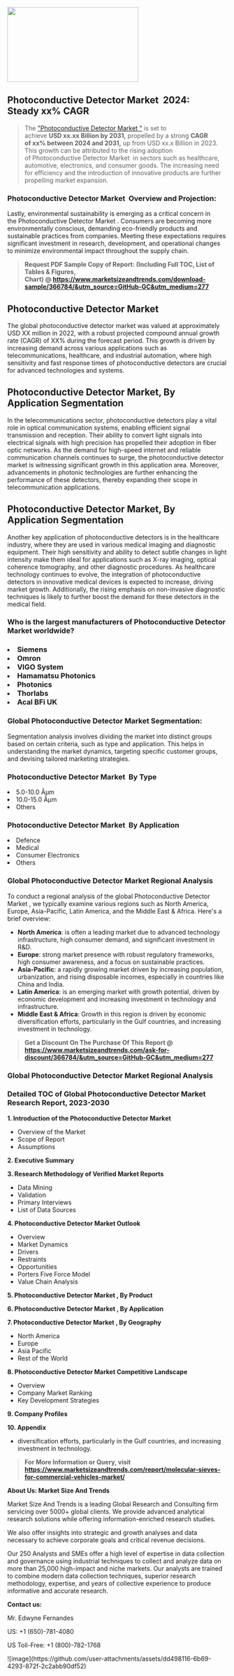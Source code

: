 <p><img class="alignnone size-medium wp-image-20088" src="https://ffe5etoiles.com/wp-content/uploads/2024/12/MST1-300x171.png" alt="" width="300" height="171" /></p><h2 id="ember46" class="ember-view reader-text-block__heading-2">Photoconductive Detector Market &nbsp;2024: Steady&nbsp;xx% CAGR</h2><blockquote id="ember47" class="ember-view reader-text-block__blockquote">The&nbsp;<a class="app-aware-link " href="https://www.marketsizeandtrends.com/download-sample/366784/&utm_source=GitHub-GC&utm_medium=277" target="_blank" data-test-app-aware-link="">"Photoconductive Detector Market "</a>&nbsp;is set to achieve&nbsp;<strong>USD&nbsp;xx.xx&nbsp;Billion by 2031,</strong>&nbsp;propelled by a strong&nbsp;<strong>CAGR of&nbsp;xx% between 2024 and 2031,</strong>&nbsp;up from USD xx.x Billion in 2023. This growth can be attributed to the rising adoption of&nbsp;Photoconductive Detector Market &nbsp;in sectors such as healthcare, automotive, electronics, and consumer goods. The increasing need for efficiency and the introduction of innovative products are further propelling market expansion.</blockquote><h3 id="ember48" class="ember-view reader-text-block__heading-3">Photoconductive Detector Market &nbsp;Overview and Projection:</h3><p id="ember49" class="ember-view reader-text-block__paragraph">Lastly, environmental sustainability is emerging as a critical concern in the&nbsp;Photoconductive Detector Market . Consumers are becoming more environmentally conscious, demanding eco-friendly products and sustainable practices from companies. Meeting these expectations requires significant investment in research, development, and operational changes to minimize environmental impact throughout the supply chain.</p><blockquote id="ember50" class="ember-view reader-text-block__blockquote"><strong>Request PDF Sample Copy of Report: (Including Full TOC, List of Tables &amp; Figures, Chart)&nbsp;@&nbsp;<strong><a href="https://www.marketsizeandtrends.com/download-sample/366784/&utm_source=GitHub-GC&utm_medium=277" target="_blank">https://www.marketsizeandtrends.com/download-sample/366784/&utm_source=GitHub-GC&utm_medium=277</a></strong></strong></blockquote><h3 class=""> <h2>Photoconductive Detector Market</h2><p>The global photoconductive detector market was valued at approximately USD XX million in 2022, with a robust projected compound annual growth rate (CAGR) of XX% during the forecast period. This growth is driven by increasing demand across various applications such as telecommunications, healthcare, and industrial automation, where high sensitivity and fast response times of photoconductive detectors are crucial for advanced technologies and systems.</p><h2>Photoconductive Detector Market, By Application Segmentation</h2><p>In the telecommunications sector, photoconductive detectors play a vital role in optical communication systems, enabling efficient signal transmission and reception. Their ability to convert light signals into electrical signals with high precision has propelled their adoption in fiber optic networks. As the demand for high-speed internet and reliable communication channels continues to surge, the photoconductive detector market is witnessing significant growth in this application area. Moreover, advancements in photonic technologies are further enhancing the performance of these detectors, thereby expanding their scope in telecommunication applications.</p><h2>Photoconductive Detector Market, By Application Segmentation</h2><p>Another key application of photoconductive detectors is in the healthcare industry, where they are used in various medical imaging and diagnostic equipment. Their high sensitivity and ability to detect subtle changes in light intensity make them ideal for applications such as X-ray imaging, optical coherence tomography, and other diagnostic procedures. As healthcare technology continues to evolve, the integration of photoconductive detectors in innovative medical devices is expected to increase, driving market growth. Additionally, the rising emphasis on non-invasive diagnostic techniques is likely to further boost the demand for these detectors in the medical field.</p></h3><h3 id="" class="">Who is the largest manufacturers of&nbsp;Photoconductive Detector Market  worldwide?</h3><h3 class=""></Li><Li>Siemens</Li><Li> Omron</Li><Li> VIGO System</Li><Li> Hamamatsu Photonics</Li><Li> Photonics</Li><Li> Thorlabs</Li><Li> Acal BFi UK</h3><h3 id="ember53" class="ember-view reader-text-block__heading-3">Global&nbsp;Photoconductive Detector Market  Segmentation:</h3><p id="ember54" class="ember-view reader-text-block__paragraph">Segmentation analysis involves dividing the market into distinct groups based on certain criteria, such as type and application. This helps in understanding the market dynamics, targeting specific customer groups, and devising tailored marketing strategies.</p><h3 id="" class="">Photoconductive Detector Market &nbsp;By Type</h3><p></Li><Li>5.0-10.0 Âµm</Li><Li> 10.0-15.0 Âµm</Li><Li> Others</p><h3 id="" class="">Photoconductive Detector Market &nbsp;By Application</h3><p class=""></Li><Li>Defence</Li><Li> Medical</Li><Li> Consumer Electronics</Li><Li> Others</p><h3 id="ember62" class="ember-view reader-text-block__heading-3">Global Photoconductive Detector Market  Regional Analysis</h3><p id="ember63" class="ember-view reader-text-block__paragraph">To conduct a regional analysis of the global Photoconductive Detector Market , we typically examine various regions such as North America, Europe, Asia-Pacific, Latin America, and the Middle East &amp; Africa. Here's a brief overview:</p><ul><li><strong>North America</strong>: is often a leading market due to advanced technology infrastructure, high consumer demand, and significant investment in R&amp;D.</li><li><strong>Europe</strong>: strong market presence with robust regulatory frameworks, high consumer awareness, and a focus on sustainable practices.</li><li><strong>Asia-Pacific</strong>: a rapidly growing market driven by increasing population, urbanization, and rising disposable incomes, especially in countries like China and India.</li><li><strong>Latin America</strong>: is an emerging market with growth potential, driven by economic development and increasing investment in technology and infrastructure.</li><li><strong>Middle East &amp; Africa</strong>: Growth in this region is driven by economic diversification efforts, particularly in the Gulf countries, and increasing investment in technology.</li></ul><blockquote id="ember61" class="ember-view reader-text-block__blockquote"><strong>Get a Discount On The Purchase Of This Report @ <strong><a href="https://html-cleaner.com/" target="">https://www.marketsizeandtrends.com/ask-for-discount/366784/&utm_source=GitHub-GC&utm_medium=277</a></strong></strong></blockquote><h3 id="ember62" class="ember-view reader-text-block__heading-3">Global Photoconductive Detector Market  Regional Analysis</h3><h3 id="" class="">Detailed TOC of Global Photoconductive Detector Market  Research Report, 2023-2030</h3><p id="" class=""><strong>1. Introduction of the Photoconductive Detector Market </strong></p><ul><li>Overview of the Market</li><li>Scope of Report</li><li>Assumptions</li></ul><p id="" class=""><strong>2. Executive Summary</strong></p><p id="" class=""><strong>3. Research Methodology of Verified Market Reports</strong></p><ul><li>Data Mining</li><li>Validation</li><li>Primary Interviews</li><li>List of Data Sources</li></ul><p id="" class=""><strong>4. Photoconductive Detector Market  Outlook</strong></p><ul><li>Overview</li><li>Market Dynamics</li><li>Drivers</li><li>Restraints</li><li>Opportunities</li><li>Porters Five Force Model</li><li>Value Chain Analysis</li></ul><p id="" class=""><strong>5. Photoconductive Detector Market , By Product</strong></p><p id="" class=""><strong>6. Photoconductive Detector Market , By Application</strong></p><p id="" class=""><strong>7. Photoconductive Detector Market , By Geography</strong></p><ul><li>North America</li><li>Europe</li><li>Asia Pacific</li><li>Rest of the World</li></ul><p id="" class=""><strong>8. Photoconductive Detector Market  Competitive Landscape</strong></p><ul><li>Overview</li><li>Company Market Ranking</li><li>Key Development Strategies</li></ul><p id="" class=""><strong>9. Company Profiles</strong></p><p id="" class=""><strong>10. Appendix</strong></p><ul><li>diversification efforts, particularly in the Gulf countries, and increasing investment in technology.</li></ul><blockquote id="ember65" class="ember-view reader-text-block__blockquote"><strong>For More Information or Query, visit <strong><strong><a href="https://html-cleaner.com/" target="">https://www.marketsizeandtrends.com/report/molecular-sieves-for-commercial-vehicles-market/</a></strong></strong></strong></blockquote><p id="" class=""><strong>About Us: Market Size And Trends</strong></p><p id="" class="">Market Size And Trends is a leading Global Research and Consulting firm servicing over 5000+ global clients. We provide advanced analytical research solutions while offering information-enriched research studies.</p><p id="" class="">We also offer insights into strategic and growth analyses and data necessary to achieve corporate goals and critical revenue decisions.</p><p id="" class="">Our 250 Analysts and SMEs offer a high level of expertise in data collection and governance using industrial techniques to collect and analyze data on more than 25,000 high-impact and niche markets. Our analysts are trained to combine modern data collection techniques, superior research methodology, expertise, and years of collective experience to produce informative and accurate research.</p><p id="" class=""><strong>Contact us:</strong></p><p id="" class="">Mr. Edwyne Fernandes</p><p id="" class="">US: +1 (650)-781-4080</p><p id="" class="">US Toll-Free: +1 (800)-782-1768</p>
![image](https://github.com/user-attachments/assets/dd498116-6b69-4293-872f-2c2abb90df52)
